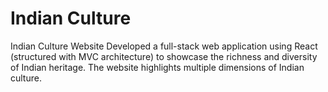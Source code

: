 # Indian Culture
Indian Culture Website Developed a full-stack web application using React (structured with MVC architecture) to showcase the richness and diversity of Indian heritage. The website highlights multiple dimensions of Indian culture.
